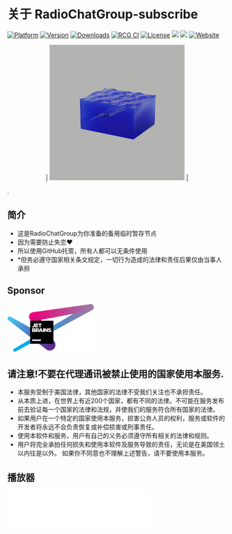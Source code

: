 # 关于 RadioChatGroup-subscribe
[![Platform](https://img.shields.io/badge/platform-windows-orange.svg)](https://github.com/RadioChatGroup-Link/)
[![Version](https://img.shields.io/github/v/release/NetchX/Netch)](https://github.com/RadioChatGroup-Link/releases)
[![Downloads](https://img.shields.io/github/downloads/NetchX/Netch/total.svg)](https://github.com/RadioChatGroup-Link/releases)
[![RCG CI](https://github.com/NetchX/Netch/workflows/Netch%20CI/badge.svg)](https://github.com/RadioChatGroup-Link/actions)
[![License](https://img.shields.io/badge/license-MIT-yellow.svg)](LICENSE)
[![](https://img.shields.io/badge/Telegram-Channel-blue)](https://t.me/RadioChatGroupLink) [![](https://img.shields.io/badge/Telegram-Group-green)](https://t.me/RadioChatGroup) 
[![Website](https://img.shields.io/website?url=https%3A%2F%2Fnetch.org)](https://RadioChatGroup.org/)

<p align="center">    |
<a href="https://music.163.com/outchain/player?type=2&id=1368756097"><img src=".github/194246-.jpg" alt="红 - 告五人" width="310"/></a>
|
  </p>.

## 简介
- 这是RadioChatGroup为你准备的备用临时暂存节点
- 因为需要防止失恋❤
- 所以使用GitHub托管，所有人都可以无条件使用
- *但务必遵守国家相关条文规定，一切行为造成的法律和责任后果仅由当事人承担

## Sponsor
<a href="https://www.jetbrains.com/?from=Netch"><img src=".github/jetbrains-variant-4.svg" alt="JetBrains" width="200"/></a>

## 请注意!不要在代理通讯被禁止使用的国家使用本服务.
- 本服务受制于美国法律，其他国家的法律不受我们关注也不承担责任。
- 从本质上进，在世界上有近200个国家，都有不同的法律。不可能在服务发布前去验证每一个国家的法律和法规，并使我们的服务符合所有国家的法律。
- 如果用户在一个特定的国家使用本服务，损害公务人员的权利，服务或软件的开发者将永远不会负责恢复或补偿损害或刑事责任。
- 使用本软件和服务，用户有自己的义务必须遵守所有相关的法律和规则。
- 用户将完全承拍任何损失和使用本软件及服务导致的责任，无论是在美国领土以内往是以外。
如果你不同意也不理解上述警告，请不要使用本服务。

## 播放器
<iframe frameborder="no" border="0" marginwidth="0" marginheight="0" width=330 height=86 src="//music.163.com/outchain/player?type=2&id=1368756097&auto=1&height=66"></iframe>



